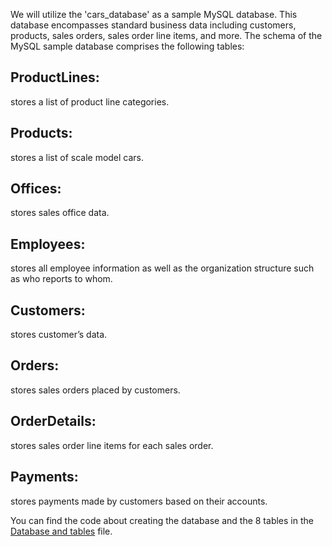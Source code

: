We will utilize the 'cars_database' as a sample MySQL database. This database encompasses standard business data including customers, products, sales orders, sales order line items, and more. 
The schema of the MySQL sample database comprises the following tables:

## ProductLines: 
stores a list of product line categories.

## Products:     
stores a list of scale model cars.

## Offices:      
stores sales office data.

## Employees:  
stores all employee information as well as the organization structure such as who reports to whom.

## Customers: 
stores customer’s data.

## Orders:     
stores sales orders placed by customers.

## OrderDetails: 
stores sales order line items for each sales order.

## Payments: 
stores payments made by customers based on their accounts.

<p>You can find the code about creating the database and the 8 tables in the  <a href -"https://github.com/VasilisPappas/SQL.Cars_database/blob/main/Database%20and%20tables"> Database and tables</a> file.</p>






